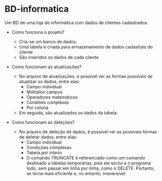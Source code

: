 # BD-informatica
Um BD de uma loja de informática com dados de clientes cadastrados.

* Como funciona o projeto?
  - Cria-se um banco de dados.
  - Uma tabela é criada para armazenamento de dados cadastrais do cliente
  - São inseridos os dados de cada cliente
 
* Como funcionam as atualizações?
  - No arquivo de atualizações, é possível ver as formas possíveis de atualizar os dados, entre elas:
    - Campo individual
    - Múltiplos campos
    - Operadores matemáticos
    - Condiões complexas
    - Por coluna
  - Em seguida, são atualizados os dados da tabela.

* Como funcionam as deleções?
  - No arquivo de deleção de dados, é possível ver as possíveis formas de deletar dados, entre elas:
     - Campo individual
     - Condições complexas
     - Tabela por inteiro
    - O comando TRUNCATE é referenciado como um comando destinado a tabelas temporárias, pois ele exclui a o programa todo, sem passar em linha por linha, como o DELETE. Portanto, se torna mais eficiente e, no entanto, irreversível.
